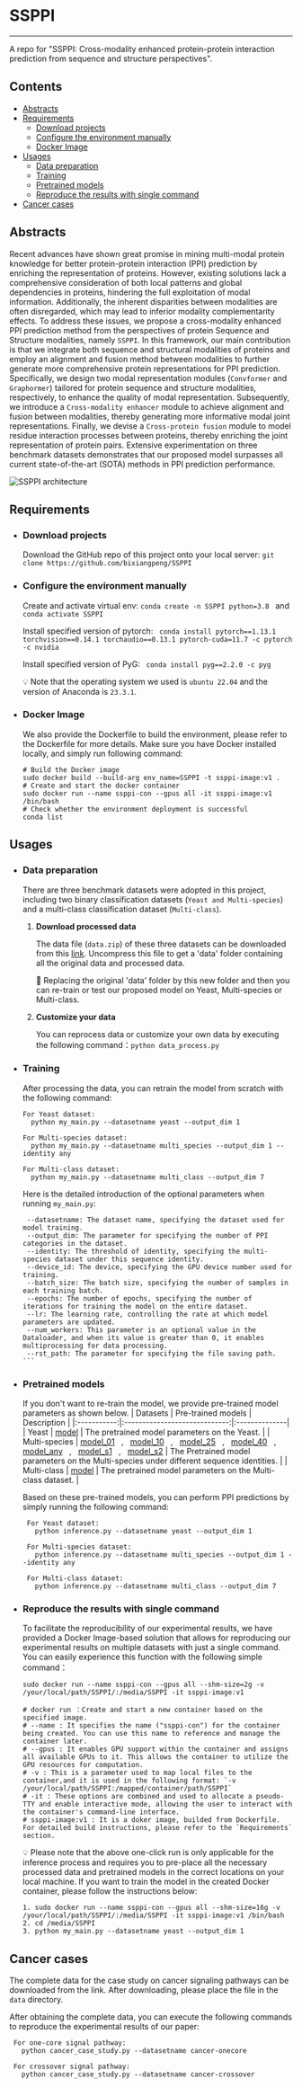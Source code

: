 # SSPPI
---
A repo for "SSPPI: Cross-modality enhanced protein-protein interaction prediction from sequence and structure perspectives".


## Contents

* [Abstracts](#abstracts)
* [Requirements](#requirements)
   * [Download projects](#download-projects)
   * [Configure the environment manually](#configure-the-environment-manually)
   * [Docker Image](#docker-image)
* [Usages](#usages)
   * [Data preparation](#data-preparation)
   * [Training](#training)
   * [Pretrained models](#pretrained-models)
   * [Reproduce the results with single command](#reproduce-the-results-with-single-command)
* [Cancer cases](#cancer-cases)

## Abstracts
Recent advances have shown great promise in mining multi-modal protein knowledge for better protein-protein interaction (PPI) prediction by enriching the representation of proteins. However, existing solutions lack a comprehensive consideration of both local patterns and global dependencies in proteins, hindering the full exploitation of modal information. Additionally, the inherent disparities between modalities are often disregarded, which may lead to inferior modality complementarity effects. To address these issues, we propose a cross-modality enhanced PPI prediction method from the perspectives of protein Sequence and Structure modalities, namely `SSPPI`. In this framework, our main contribution is that we integrate both sequence and structural modalities of proteins and employ an alignment and fusion method between modalities to further generate more comprehensive protein representations for PPI prediction. Specifically, we design two modal representation modules (`Convformer` and `Graphormer`) tailored for protein sequence and structure modalities, respectively, to enhance the quality of modal representation. Subsequently, we introduce a `Cross-modality enhancer` module to achieve alignment and fusion between modalities, thereby generating more informative modal joint representations. Finally, we devise a `Cross-protein fusion` module to model residue interaction processes between proteins, thereby enriching the joint representation of protein pairs. Extensive experimentation on three benchmark datasets demonstrates that our proposed model surpasses all current state-of-the-art (SOTA) methods in PPI prediction performance.

![SSPPI architecture](https://github.com/anonymous-account-for-blind-review/SSPPI/blob/main/framework.png)


## Requirements

* ### Download projects

   Download the GitHub repo of this project onto your local server: `git clone https://github.com/bixiangpeng/SSPPI`


* ### Configure the environment manually

   Create and activate virtual env: `conda create -n SSPPI python=3.8 ` and `conda activate SSPPI`
   
   Install specified version of pytorch: ` conda install pytorch==1.13.1 torchvision==0.14.1 torchaudio==0.13.1 pytorch-cuda=11.7 -c pytorch -c nvidia`
   
   Install specified version of PyG: ` conda install pyg==2.2.0 -c pyg`
   
   :bulb: Note that the operating system we used is `ubuntu 22.04` and the version of Anaconda is `23.3.1`.


* ### Docker Image

    We also provide the Dockerfile to build the environment, please refer to the Dockerfile for more details. Make sure you have Docker installed locally, and simply run following command:
   ```shell
   # Build the Docker image
   sudo docker build --build-arg env_name=SSPPI -t ssppi-image:v1 .
   # Create and start the docker container
   sudo docker run --name ssppi-con --gpus all -it ssppi-image:v1 /bin/bash
   # Check whether the environment deployment is successful
   conda list 
   ```

  
##  Usages

* ### Data preparation
  There are three benchmark datasets were adopted in this project, including two binary classification datasets (`Yeast and Multi-species`) and a multi-class classification dataset (`Multi-class`).

   1. __Download processed data__
   
      The data file (`data.zip`) of these three datasets can be downloaded from this [link](https://pan.baidu.com/s/1KI4DrDVXInQaM5Wv1_0NSw?pwd=6shz). Uncompress this file to get a 'data' folder containing all the original data and processed data.
      
      🌳 Replacing the original 'data' folder by this new folder and then you can re-train or test our proposed model on Yeast, Multi-species or Multi-class.  
      
   3. __Customize your data__
      
      You can reprocess data or customize your own data by executing the following command：`python data_process.py`
      

* ### Training
  After processing the data, you can retrain the model from scratch with the following command:
  ```text
  For Yeast dataset:
    python my_main.py --datasetname yeast --output_dim 1

  For Multi-species dataset:
    python my_main.py --datasetname multi_species --output_dim 1 --identity any

  For Multi-class dataset:
    python my_main.py --datasetname multi_class --output_dim 7  

   ```
  
  Here is the detailed introduction of the optional parameters when running `my_main.py`:
   ```text
    --datasetname: The dataset name, specifying the dataset used for model training.
    --output_dim: The parameter for specifying the number of PPI categories in the dataset.
    --identity: The threshold of identity, specifying the multi-species dataset under this sequence identity.
    --device_id: The device, specifying the GPU device number used for training.
    --batch_size: The batch size, specifying the number of samples in each training batch.
    --epochs: The number of epochs, specifying the number of iterations for training the model on the entire dataset.
    --lr: The learning rate, controlling the rate at which model parameters are updated.
    --num_workers: This parameter is an optional value in the Dataloader, and when its value is greater than 0, it enables multiprocessing for data processing.
    --rst_path: The parameter for specifying the file saving path.  ```

* ### Pretrained models

   If you don't want to re-train the model, we provide pre-trained model parameters as shown below. 
<a name="pretrained-models"></a>
   | Datasets | Pre-trained models          | Description |
   |:-----------:|:-----------------------------:|:--------------|
   | Yeast    | [model](https://github.com/anonymous-account-for-blind-review/SSPPI/blob/main/model_pkl/yeast/model.pkl) | The pretrained model parameters on the Yeast. |
   | Multi-species     | [model_01](https://github.com/anonymous-account-for-blind-review/SSPPI/blob/main/model_pkl/multi_species/model_01.pkl) &nbsp; , &nbsp; [model_10](https://github.com/anonymous-account-for-blind-review/SSPPI/blob/main/model_pkl/multi_species/model_10.pkl) &nbsp; , &nbsp; [model_25](https://github.com/anonymous-account-for-blind-review/SSPPI/blob/main/model_pkl/multi_species/model_25.pkl) &nbsp; , &nbsp; [model_40](https://github.com/anonymous-account-for-blind-review/SSPPI/blob/main/model_pkl/multi_species/model_40.pkl)  &nbsp; , &nbsp; [model_any](https://github.com/anonymous-account-for-blind-review//SSPPI/blob/main/model_pkl/multi_species/model_any.pkl) &nbsp; , &nbsp; [model_s1](https://github.com/anonymous-account-for-blind-review/SSPPI/blob/main/model_pkl/multi_species/model_s1.pkl) &nbsp; , &nbsp; [model_s2](https://github.com/anonymous-account-for-blind-review/SSPPI/blob/main/model_pkl/multi_species/model_s2.pkl)  | The Pretrained model parameters on the Multi-species under different sequence identities. |
   | Multi-class    | [model](https://github.com/anonymous-account-for-blind-review/SSPPI/blob/main/model_pkl/multi_class/model.pkl)   | The pretrained model parameters on the Multi-class dataset. |
  
   Based on these pre-trained models, you can perform PPI predictions by simply running the following command:
   ```text
    For Yeast dataset:
      python inference.py --datasetname yeast --output_dim 1
  
    For Multi-species dataset:
      python inference.py --datasetname multi_species --output_dim 1 --identity any
  
    For Multi-class dataset:
      python inference.py --datasetname multi_class --output_dim 7  

   ```

* ### Reproduce the results with single command
   To facilitate the reproducibility of our experimental results, we have provided a Docker Image-based solution that allows for reproducing our experimental results on multiple datasets with just a single command. You can easily experience this function with the following simple command：
  ```text
  sudo docker run --name ssppi-con --gpus all --shm-size=2g -v /your/local/path/SSPPI/:/media/SSPPI -it ssppi-image:v1

  # docker run ：Create and start a new container based on the specified image.
  # --name : It specifies the name ("ssppi-con") for the container being created. You can use this name to reference and manage the container later.
  # --gpus : It enables GPU support within the container and assigns all available GPUs to it. This allows the container to utilize the GPU resources for computation.
  # -v : This is a parameter used to map local files to the container,and it is used in the following format: `-v /your/local/path/SSPPI:/mapped/container/path/SSPPI`
  # -it : These options are combined and used to allocate a pseudo-TTY and enable interactive mode, allowing the user to interact with the container's command-line interface.
  # ssppi-image:v1 : It is a doker image, builded from Dockerfile. For detailed build instructions, please refer to the `Requirements` section.
  ```
  :bulb: Please note that the above one-click run is only applicable for the inference process and requires you to pre-place all the necessary processed data and pretrained models in the correct locations on your local machine. If you want to train the model in the created Docker container, please follow the instructions below:
   ```text
   1. sudo docker run --name ssppi-con --gpus all --shm-size=16g -v /your/local/path/SSPPI/:/media/SSPPI -it ssppi-image:v1 /bin/bash
   2. cd /media/SSPPI
   3. python my_main.py --datasetname yeast --output_dim 1
   ```

## Cancer cases
The complete data for the case study on cancer signaling pathways can be downloaded from the link. After downloading, please place the file in the `data` directory.

After obtaining the complete data, you can execute the following commands to reproduce the experimental results of our paper:
   ```text
    For one-core signal pathway:
      python cancer_case_study.py --datasetname cancer-onecore
  
    For crossover signal pathway:
      python cancer_case_study.py --datasetname cancer-crossover

   ```
